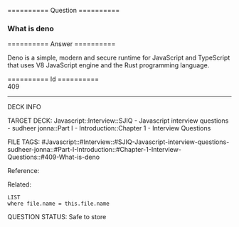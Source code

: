 ========== Question ==========  

### What is deno  

========== Answer ==========  

Deno is a simple, modern and secure runtime for JavaScript and TypeScript that
uses V8 JavaScript engine and the Rust programming language.

========== Id ==========  
409

---

DECK INFO

TARGET DECK: Javascript::Interview::SJIQ - Javascript interview questions - sudheer jonna::Part I - Introduction::Chapter 1 - Interview Questions

FILE TAGS: #Javascript::#Interview::#SJIQ-Javascript-interview-questions-sudheer-jonna::#Part-I-Introduction::#Chapter-1-Interview-Questions::#409-What-is-deno

Reference:

Related:

```dataview
LIST
where file.name = this.file.name
```

QUESTION STATUS: Safe to store
